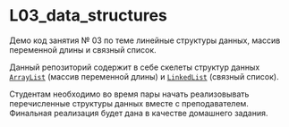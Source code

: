 # L03_data_structures

Демо код занятия № 03 по теме линейные структуры данных, массив переменной длины и связный список.

Данный репозиторий содержит в себе скелеты структур данных [`ArrayList`](include/array_list.hpp) (массив переменной
длины) и [`LinkedList`](include/linked_list.hpp) (связный список).

Студентам необходимо во время пары начать реализовывать перечисленные структуры данных вместе с преподавателем. Финальная
реализация будет дана в качестве домашнего задания.
